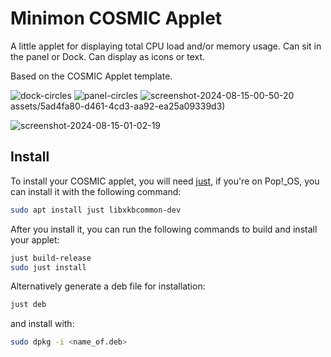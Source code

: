 # Minimon COSMIC Applet

A little applet for displaying total CPU load and/or memory usage. Can sit in the panel or Dock. Can display as icons or text.  

Based on the COSMIC Applet template.

![dock-circles](https://github.com/user-attachments/assets/96128ad5-32ac-459b-9f5f-f66357a2c0e0)
![panel-circles](https://github.com/user-attachments/assets/5ad4fa80-d461-4cd3-aa92-ea25a09339d3)
![screenshot-2024-08-15-00-50-20](https://github.com/user-attachments/assets/4a99da4b-326d-4462-8430-154335390096)
assets/5ad4fa80-d461-4cd3-aa92-ea25a09339d3)

![screenshot-2024-08-15-01-02-19](https://github.com/user-attachments/assets/c1e8bc40-d678-44d0-ae6e-e3036102f4a1)

## Install

To install your COSMIC applet, you will need [just](https://github.com/casey/just), if you're on Pop!\_OS, you can install it with the following command:

```sh
sudo apt install just libxkbcommon-dev
```

After you install it, you can run the following commands to build and install your applet:

```sh
just build-release
sudo just install
```

Alternatively generate a deb file for installation:

```sh
just deb
```
and install with:

```sh
sudo dpkg -i <name_of.deb>
```


